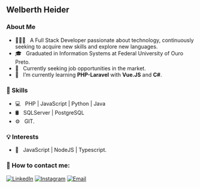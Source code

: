 <h2>Welberth Heider</h2>

<h3>About Me</h3>

- 🙋🏽‍♂️ &nbsp; A Full Stack Developer passionate about technology, continuously seeking to acquire new skills and explore new
languages.
- 🎓 &nbsp; Graduated in Information Systems at Federal University of Ouro Preto.
- 💼 &nbsp; Currently seeking job opportunities in the market.
- 🌱 &nbsp; I’m currently learning **PHP-Laravel** with **Vue.JS** and **C#**.

<h3>🧰 Skills</h3>

- 💻 &nbsp; PHP | JavaScript | Python | Java
- 🛢 &nbsp; SQLServer | PostgreSQL
- ⚙️ &nbsp; GIT.


<h3>💡 Interests</h3>

- 🔎 &nbsp; JavaScript | NodeJS | Typescript.

<h3>💬 How to contact me: </h3>

<p align="center">

<a href="https://www.linkedin.com/in/welberth-heider-magalhaes-de-araujo/" target="_blank"><img alt="LinkedIn"
    src="https://img.shields.io/badge/LinkedIn-Welberth%20Heider-blue?logo=linkedin"></a>
<a href="https://www.instagram.com/welberthheider/" target="_blank"><img alt="Instagram"
    src="https://img.shields.io/badge/Instagram-Welberth%20Heider-blue?logo=Instagram"></a>
<a href="mailto:welberthheider@gmail.com" target="_blank"><img alt="Email"
    src="https://img.shields.io/badge/Email-welberthheider%40gmail.com-blue?logo=gmail"></a>

</p>
